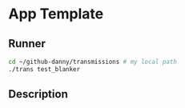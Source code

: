 # App Template

## Runner

```sh
cd ~/github-danny/transmissions # my local path
./trans test_blanker
```

## Description
